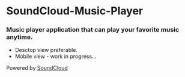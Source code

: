 # SoundCloud-Music-Player
### Music player application that can play your favorite music anytime.
- Desctop view preferable.
- Mobile view - work in progress...

Powered by [SoundCloud](https://soundcloud.com/)
